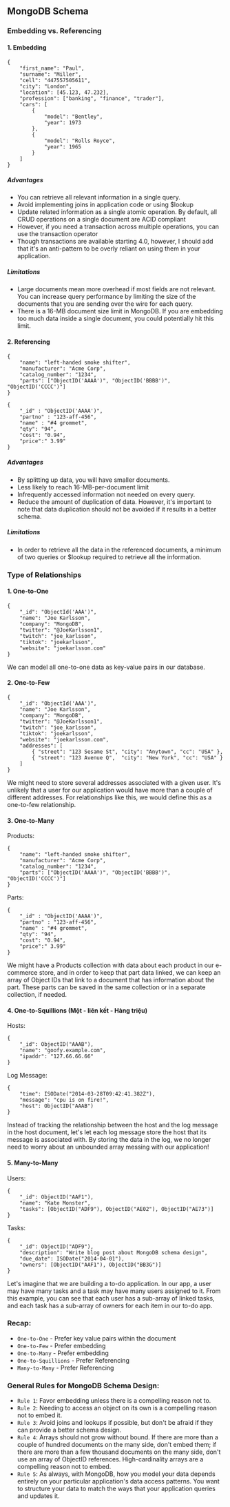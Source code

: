 ## MongoDB Schema
### Embedding vs. Referencing
#### 1. Embedding
```
{
    "first_name": "Paul",
    "surname": "Miller",
    "cell": "447557505611",
    "city": "London",
    "location": [45.123, 47.232],
    "profession": ["banking", "finance", "trader"],
    "cars": [
        {
            "model": "Bentley",
            "year": 1973
        },
        {
            "model": "Rolls Royce",
            "year": 1965
        }
    ]
}
```
##### Advantages
- You can retrieve all relevant information in a single query.
- Avoid implementing joins in application code or using $lookup
- Update related information as a single atomic operation. By default, all CRUD operations on a single document are ACID compliant
- However, if you need a transaction across multiple operations, you can use the 
transaction operator
- Though transactions are available starting 4.0, however, I should add that it's an anti-pattern to be overly reliant on using them in your application.
##### Limitations
- Large documents mean more overhead if most fields are not relevant. You can increase query performance by limiting the size of the documents that you are sending over the wire for each query.
- There is a 16-MB document size limit in MongoDB. If you are embedding too much data inside a single document, you could potentially hit this limit.

#### 2. Referencing
```
{
    "name": "left-handed smoke shifter",
    "manufacturer": "Acme Corp",
    "catalog_number": "1234",
    "parts": ["ObjectID('AAAA')", "ObjectID('BBBB')", "ObjectID('CCCC')"]
}
```
```
{
    "_id" : "ObjectID('AAAA')",
    "partno" : "123-aff-456",
    "name" : "#4 grommet",
    "qty": "94",
    "cost": "0.94",
    "price":" 3.99"
}
```
##### Advantages
- By splitting up data, you will have smaller documents.
- Less likely to reach 16-MB-per-document limit
- Infrequently accessed information not needed on every query.
- Reduce the amount of duplication of data. However, it's important to note that data duplication should not be avoided if it results in a better schema.
##### Limitations
- In order to retrieve all the data in the referenced documents, a minimum of two queries or $lookup required to retrieve all the information.

### Type of Relationships
#### 1. One-to-One
```
{
    "_id": "ObjectId('AAA')",
    "name": "Joe Karlsson",
    "company": "MongoDB",
    "twitter": "@JoeKarlsson1",
    "twitch": "joe_karlsson",
    "tiktok": "joekarlsson",
    "website": "joekarlsson.com"
}
```
We can model all one-to-one data as key-value pairs in our database.

#### 2. One-to-Few
```
{
    "_id": "ObjectId('AAA')",
    "name": "Joe Karlsson",
    "company": "MongoDB",
    "twitter": "@JoeKarlsson1",
    "twitch": "joe_karlsson",
    "tiktok": "joekarlsson",
    "website": "joekarlsson.com",
    "addresses": [
        { "street": "123 Sesame St", "city": "Anytown", "cc": "USA" },  
        { "street": "123 Avenue Q",  "city": "New York", "cc": "USA" }
    ]
}
```
We might need to store several addresses associated with a given user. It's unlikely that a user for our application would have more than a couple of different addresses. For relationships like this, we would define this as a one-to-few relationship.

#### 3. One-to-Many
Products:
```
{
    "name": "left-handed smoke shifter",
    "manufacturer": "Acme Corp",
    "catalog_number": "1234",
    "parts": ["ObjectID('AAAA')", "ObjectID('BBBB')", "ObjectID('CCCC')"]
}
```
Parts:
```
{
    "_id" : "ObjectID('AAAA')",
    "partno" : "123-aff-456",
    "name" : "#4 grommet",
    "qty": "94",
    "cost": "0.94",
    "price":" 3.99"
}
```
We might have a Products collection with data about each product in our e-commerce store, and in order to keep that part data linked, we can keep an array of Object IDs that link to a document that has information about the part. These parts can be saved in the same collection or in a separate collection, if needed.

#### 4. One-to-Squillions (Một - liên kết - Hàng triệu)
Hosts:
```
{
    "_id": ObjectID("AAAB"),
    "name": "goofy.example.com",
    "ipaddr": "127.66.66.66"
}
```
Log Message:
```
{
    "time": ISODate("2014-03-28T09:42:41.382Z"),
    "message": "cpu is on fire!",
    "host": ObjectID("AAAB")
}
```
Instead of tracking the relationship between the host and the log message in the host document, let's let each log message store the host that its message is associated with. By storing the data in the log, we no longer need to worry about an unbounded array messing with our application!

#### 5. Many-to-Many
Users:
```
{
    "_id": ObjectID("AAF1"),
    "name": "Kate Monster",
    "tasks": [ObjectID("ADF9"), ObjectID("AE02"), ObjectID("AE73")]
}
```
Tasks:
```
{
    "_id": ObjectID("ADF9"),
    "description": "Write blog post about MongoDB schema design",
    "due_date": ISODate("2014-04-01"),
    "owners": [ObjectID("AAF1"), ObjectID("BB3G")]
}
```
Let's imagine that we are building a to-do application. In our app, a user may have many tasks and a task may have many users assigned to it.
From this example, you can see that each user has a sub-array of linked tasks, and each task has a sub-array of owners for each item in our to-do app.

### Recap:
- `One-to-One` - Prefer key value pairs within the document
- `One-to-Few` - Prefer embedding
- `One-to-Many` - Prefer embedding
- `One-to-Squillions` - Prefer Referencing
- `Many-to-Many` - Prefer Referencing

### General Rules for MongoDB Schema Design:
- `Rule 1`: Favor embedding unless there is a compelling reason not to.
- `Rule 2`: Needing to access an object on its own is a compelling reason not to embed it.
- `Rule 3`: Avoid joins and lookups if possible, but don't be afraid if they can provide a better schema design.
- `Rule 4`: Arrays should not grow without bound. If there are more than a couple of hundred documents on the many side, don't embed them; if there are more than a few thousand documents on the many side, don't use an array of ObjectID references. High-cardinality arrays are a compelling reason not to embed.
- `Rule 5`: As always, with MongoDB, how you model your data depends entirely on your particular application's data access patterns. You want to structure your data to match the ways that your application queries and updates it.


